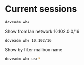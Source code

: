 # Current sessions
```bash
doveadm who
```

Show from lan network 10.102.0.0/16
```bash
doveadm who 10.102/16
```

Show by filter mailbox name
```bash
doveadm who usr*
```
